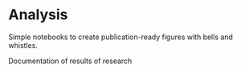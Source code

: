 # Analysis

Simple notebooks to create publication-ready figures with bells and whistles.

Documentation of results of research

